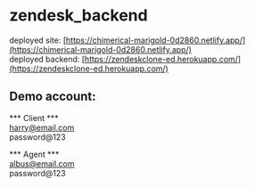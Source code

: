 # zendesk_backend

deployed site: [https://chimerical-marigold-0d2860.netlify.app/](https://chimerical-marigold-0d2860.netlify.app/) <br />
deployed backend: [https://zendeskclone-ed.herokuapp.com/](https://zendeskclone-ed.herokuapp.com/)

## Demo account:

*** Client *** <br>
harry@email.com <br>
 password@123

*** Agent *** <br>
albus@email.com <br>
password@123
